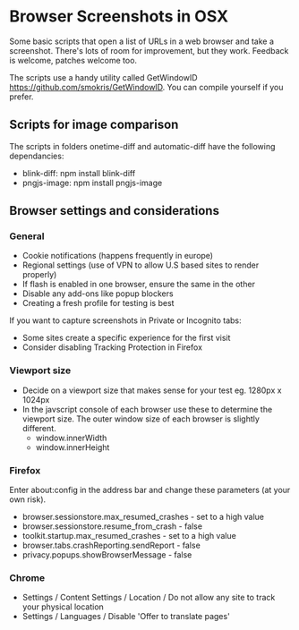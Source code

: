 # Browser Screenshots in OSX

Some basic scripts that open a list of URLs in a web browser and take a screenshot. There's lots of room for improvement, but they work. Feedback is welcome, patches welcome too.

The scripts use a handy utility called GetWindowID https://github.com/smokris/GetWindowID.
You can compile yourself if you prefer.


## Scripts for image comparison

The scripts in folders onetime-diff and automatic-diff have the following dependancies:

* blink-diff: npm install blink-diff
* pngjs-image: npm install pngjs-image


## Browser settings and considerations

### General
* Cookie notifications (happens frequently in europe)
* Regional settings (use of VPN to allow U.S based sites to render properly)
* If flash is enabled in one browser, ensure the same in the other
* Disable any add-ons like popup blockers
* Creating a fresh profile for testing is best

If you want to capture screenshots in Private or Incognito tabs:
* Some sites create a specific experience for the first visit
* Consider disabling Tracking Protection in Firefox

### Viewport size
* Decide on a viewport size that makes sense for your test eg. 1280px x 1024px
* In the javscript console of each browser use these to determine the viewport size. The outer window size of each browser is slightly different.
  * window.innerWidth
  * window.innerHeight

### Firefox
Enter about:config in the address bar and change these parameters (at your own risk).
* browser.sessionstore.max_resumed_crashes - set to a high value
* browser.sessionstore.resume_from_crash - false
* toolkit.startup.max_resumed_crashes - set to a high value
* browser.tabs.crashReporting.sendReport - false
* privacy.popups.showBrowserMessage - false

### Chrome
* Settings / Content Settings / Location / Do not allow any site to track your physical location
* Settings / Languages / Disable 'Offer to translate pages'
